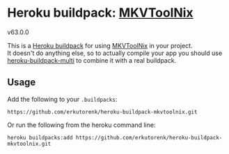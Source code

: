 Heroku buildpack: [MKVToolNix](https://mkvtoolnix.download/)
=======================
v63.0.0

This is a [Heroku buildpack](http://devcenter.heroku.com/articles/buildpacks) for using [MKVToolNix](https://mkvtoolnix.download/) in your project.  
It doesn't do anything else, so to actually compile your app you should use [heroku-buildpack-multi](https://github.com/ddollar/heroku-buildpack-multi) to combine it with a real buildpack.

Usage
-----
Add the following to your `.buildpacks`:

```
https://github.com/erkutorenk/heroku-buildpack-mkvtoolnix.git
```

Or run the following from the heroku command line:

```
heroku buildpacks:add https://github.com/erkutorenk/heroku-buildpack-mkvtoolnix.git
